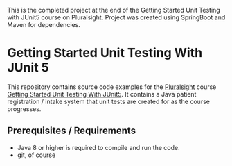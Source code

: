 This is the completed project at the end of the Getting Started Unit Testing with JUnit5 course on Pluralsight. Project was created using SpringBoot and Maven for dependencies. 

# Getting Started Unit Testing With JUnit 5

This repository contains source code examples for the [Pluralsight](http://pluralsight.com) course [Getting Started Unit Testing With JUnit5](http://www.pluralsight.com/courses/junit-5-unit-testing-getting-started).  It contains a Java patient registration / intake system that unit tests are created for as the course progresses.

## Prerequisites / Requirements

  * Java 8 or higher is required to compile and run the code.  
  * git, of course


